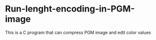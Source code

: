 # Run-lenght-encoding-in-PGM-image
This is a C program that can compress PGM image and edit color values
